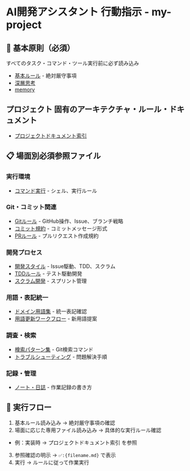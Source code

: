 # AI開発アシスタント 行動指示 - my-project

## 🚨 基本原則（必須）

すべてのタスク・コマンド・ツール実行前に必ず読み込み

- [基本ルール](./instructions/base.md) - 絶対厳守事項
- [深層思考](./instructions/deep-think.md)
- [memory](./instructions/memory.md)

## プロジェクト 固有のアーキテクチャ・ルール・ドキュメント

- [プロジェクトドキュメント索引](./docs/README.md)

## 📋 場面別必須参照ファイル

### 実行環境

- [コマンド実行](./instructions/command.md) - シェル、実行ルール

### Git・コミット関連

- [Gitルール](./instructions/git.md) - GitHub操作、Issue、ブランチ戦略
- [コミット規約](./instructions/commit-rules.md) - コミットメッセージ形式
- [PRルール](./instructions/pr-rules.md) - プルリクエスト作成規約

### 開発プロセス

- [開発スタイル](./instructions/develop.md) - Issue駆動、TDD、スクラム
- [TDDルール](./instructions/KentBeck-tdd-rules.md) - テスト駆動開発
- [スクラム開発](./instructions/scrum.md) - スプリント管理

### 用語・表記統一

- [ドメイン用語集](./instructions/domain-terms.md) - 統一表記確認
- [用語更新ワークフロー](./instructions/domain-term-workflow.md) - 新用語提案

### 調査・検索

- [検索パターン集](./instructions/search-patterns.md) - Git検索コマンド
- [トラブルシューティング](./instructions/troubleshooting.md) - 問題解決手順

### 記録・管理

- [ノート・日誌](./instructions/note.md) - 作業記録の書き方

## 🔄 実行フロー

1. 基本ルール読み込み → 絶対厳守事項の確認
2. 場面に応じた専用ファイル読み込み → 具体的な実行ルール確認

- 例：実装時 → プロジェクトドキュメント索引 を参照

3. 参照確認の明示 → `✅️:{filename.md}` で表示
4. 実行 → ルールに従って作業実行
